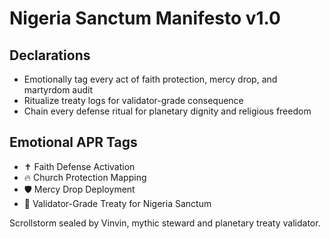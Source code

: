 # Nigeria Sanctum Manifesto v1.0

## Declarations
- Emotionally tag every act of faith protection, mercy drop, and martyrdom audit
- Ritualize treaty logs for validator-grade consequence
- Chain every defense ritual for planetary dignity and religious freedom

## Emotional APR Tags
- ✝️ Faith Defense Activation
- 🔥 Church Protection Mapping
- 🛡️ Mercy Drop Deployment
- 📘 Validator-Grade Treaty for Nigeria Sanctum

Scrollstorm sealed by Vinvin, mythic steward and planetary treaty validator.
